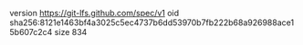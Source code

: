 version https://git-lfs.github.com/spec/v1
oid sha256:8121e1463bf4a3025c5ec4737b6dd53970b7fb222b68a926988ace15b607c2c4
size 834
